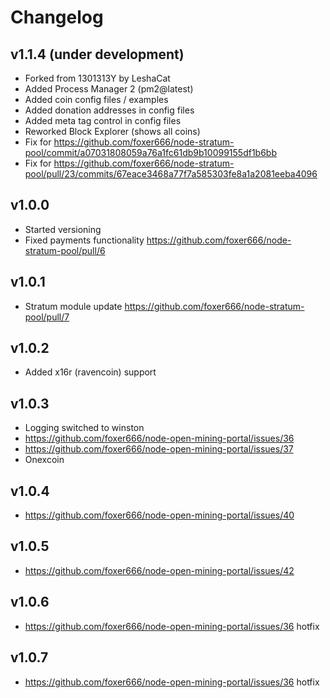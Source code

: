 # Changelog

## v1.1.4 (under development)
* Forked from 1301313Y by LeshaCat
* Added Process Manager 2 (pm2@latest)
* Added coin config files / examples
* Added donation addresses in config files
* Added meta tag control in config files
* Reworked Block Explorer (shows all coins)
* Fix for https://github.com/foxer666/node-stratum-pool/commit/a07031808059a76a1fc61db9b10099155df1b6bb
* Fix for https://github.com/foxer666/node-stratum-pool/pull/23/commits/67eace3468a77f7a585303fe8a1a2081eeba4096

## v1.0.0
* Started versioning
* Fixed payments functionality https://github.com/foxer666/node-stratum-pool/pull/6

## v1.0.1
* Stratum module update https://github.com/foxer666/node-stratum-pool/pull/7

## v1.0.2
* Added x16r (ravencoin) support

## v1.0.3
* Logging switched to winston
* https://github.com/foxer666/node-open-mining-portal/issues/36
* https://github.com/foxer666/node-open-mining-portal/issues/37
* Onexcoin

## v1.0.4
* https://github.com/foxer666/node-open-mining-portal/issues/40

## v1.0.5
* https://github.com/foxer666/node-open-mining-portal/issues/42

## v1.0.6
* https://github.com/foxer666/node-open-mining-portal/issues/36 hotfix

## v1.0.7
* https://github.com/foxer666/node-open-mining-portal/issues/36 hotfix
